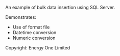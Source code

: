 An example of bulk data insertion using SQL Server.

Demonstrates:
* Use of format file
* Datetime conversion
* Numeric conversion

Copyright:	Energy One Limited